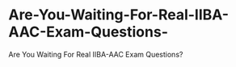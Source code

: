 # Are-You-Waiting-For-Real-IIBA-AAC-Exam-Questions-
Are You Waiting For Real IIBA-AAC Exam Questions?
